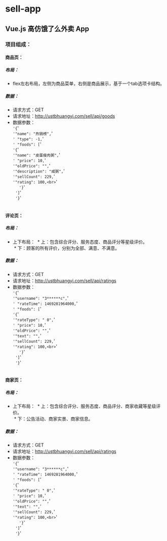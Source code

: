 # sell-app
## Vue.js 高仿饿了么外卖 App
###  项目组成：
#### 商品页：<br/> 
##### 布局：<br> 
* flex左右布局，左侧为商品菜单，右侧是商品展示，基于一个tab选项卡结构。
##### 数据：<br>
* 请求方式：GET<br>
* 请求地址：http://ustbhuangyi.com/sell/api/goods<br/>
* 数据参数：<br/>
    `'{`'<br/>
      `'"name": "热销榜",`'<br/>
     `' "type": -1,`'<br/>
     `' "foods": [`'<br/>
        `'{`'<br/>
          `'"name": "皮蛋瘦肉粥",`'<br/>
         `' "price": 10,`'<br/>
          `'"oldPrice": "",`'<br/>
          `'"description": "咸粥",`'<br/>
          `'"sellCount": 229,`'<br/>
          `'"rating": 100,<br>`'<br/>
      `'}`'<br/> 
    `']`'<br/> 
 `'}`'<br/> 
#### 评论页：
##### 布局：<br> 
* 上下布局：
  * 上：包含综合评分、服务态度、商品评分等星级评价。<br/>
  * 下：顾客的所有评价，分别为全部、满意、不满意。<br/>
##### 数据：<br>
* 请求方式：GET<br>
* 请求地址：http://ustbhuangyi.com/sell/api/ratings<br/>
* 数据参数：<br/>
    `'{`'<br/>
      `'"username": "3******c",`'<br/>
     `' "rateTime": 1469281964000,`'<br/>
     `' "foods": [`'<br/>
        `'{`'<br/>
          `'"rateType": " 0",`'<br/>
         `' "price": 10,`'<br/>
          `'"oldPrice": "",`'<br/>
          `'"text": "",`'<br/>
          `'"sellCount": 229,`'<br/>
          `'"rating": 100,<br>`'<br/>
      `'}`'<br/> 
    `']`'<br/> 
 `'}`'<br/> 
#### 商家页：
##### 布局：<br> 
* 上下布局：
  * 上：包含综合评分、服务态度、商品评分、商家收藏等星级评价。<br/>
  * 下：公告活动、商家实景、商家信息。<br/>
##### 数据：<br>
* 请求方式：GET<br>
* 请求地址：http://ustbhuangyi.com/sell/api/ratings<br/>
* 数据参数：<br/>
    `'{`'<br/>
      `'"username": "3******c",`'<br/>
     `' "rateTime": 1469281964000,`'<br/>
     `' "foods": [`'<br/>
        `'{`'<br/>
          `'"rateType": " 0",`'<br/>
         `' "price": 10,`'<br/>
          `'"oldPrice": "",`'<br/>
          `'"text": "",`'<br/>
          `'"sellCount": 229,`'<br/>
          `'"rating": 100,<br>`'<br/>
      `'}`'<br/> 
    `']`'<br/> 
 `'}`'<br/> 

